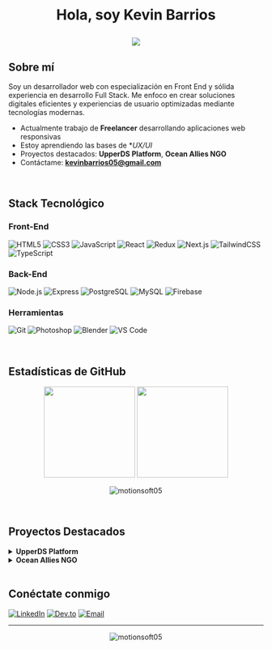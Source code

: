 # <p align="center">Hola, soy Kevin Barrios</p>

<p align="center">
  <a href="https://github.com/DenverCoder1/readme-typing-svg">
    <img src="https://readme-typing-svg.herokuapp.com?lines=Desarrollador+Front+End;Apasionado+por+la+Programación;Siempre+Aprendiendo&center=true&width=500&height=50"/>
  </a>
</p>

## Sobre mí


Soy un desarrollador web con especialización en Front End y sólida experiencia en desarrollo Full Stack. Me enfoco en crear soluciones digitales eficientes y experiencias de usuario optimizadas mediante tecnologías modernas.

-  Actualmente trabajo de **Freelancer** desarrollando aplicaciones web responsivas
-  Estoy aprendiendo las bases de **UX/UI*
-  Proyectos destacados: **UpperDS Platform**, **Ocean Allies NGO**
-  Contáctame: **kevinbarrios05@gmail.com**

<br>

## Stack Tecnológico

### Front-End
![HTML5](https://img.shields.io/badge/HTML5-E34F26?style=for-the-badge&logo=html5&logoColor=white)
![CSS3](https://img.shields.io/badge/CSS3-1572B6?style=for-the-badge&logo=css3&logoColor=white)
![JavaScript](https://img.shields.io/badge/JavaScript-F7DF1E?style=for-the-badge&logo=javascript&logoColor=black)
![React](https://img.shields.io/badge/React-20232A?style=for-the-badge&logo=react&logoColor=61DAFB)
![Redux](https://img.shields.io/badge/Redux-593D88?style=for-the-badge&logo=redux&logoColor=white)
![Next.js](https://img.shields.io/badge/Next.js-000000?style=for-the-badge&logo=nextdotjs&logoColor=white)
![TailwindCSS](https://img.shields.io/badge/Tailwind_CSS-38B2AC?style=for-the-badge&logo=tailwind-css&logoColor=white)
![TypeScript](https://img.shields.io/badge/TypeScript-007ACC?style=for-the-badge&logo=typescript&logoColor=white)

### Back-End
![Node.js](https://img.shields.io/badge/Node.js-43853D?style=for-the-badge&logo=node.js&logoColor=white)
![Express](https://img.shields.io/badge/Express-000000?style=for-the-badge&logo=express&logoColor=white)
![PostgreSQL](https://img.shields.io/badge/PostgreSQL-316192?style=for-the-badge&logo=postgresql&logoColor=white)
![MySQL](https://img.shields.io/badge/MySQL-00000F?style=for-the-badge&logo=mysql&logoColor=white)
![Firebase](https://img.shields.io/badge/Firebase-FFCA28?style=for-the-badge&logo=firebase&logoColor=black)

### Herramientas
![Git](https://img.shields.io/badge/GIT-E44C30?style=for-the-badge&logo=git&logoColor=white)
![Photoshop](https://img.shields.io/badge/Adobe_Photoshop-31A8FF?style=for-the-badge&logo=adobe-photoshop&logoColor=black)
![Blender](https://img.shields.io/badge/Blender-%23F5792A.svg?style=for-the-badge&logo=blender&logoColor=white)
![VS Code](https://img.shields.io/badge/VS_Code-007ACC?style=for-the-badge&logo=visual-studio-code&logoColor=white)

<br>

## Estadísticas de GitHub

<p align="center">
  <img height="180em" src="https://github-readme-stats-eight-theta.vercel.app/api?username=motionsoft05&show_icons=true&theme=algolia&include_all_commits=true&count_private=true"/>
  <img height="180em" src="https://github-readme-stats-eight-theta.vercel.app/api/top-langs/?username=motionsoft05&layout=compact&langs_count=8&theme=algolia&include_all_commits=true&count_private=true"/>
</p>

<p align="center">
  <img src="https://github-profile-trophy.vercel.app/?username=motionsoft05&theme=algolia&column=3&margin-w=15&margin-h=15" alt="motionsoft05" />
</p>

<br>

## Proyectos Destacados



<details>
<summary><b> UpperDS Platform</b></summary>

### Descripción

UpperDS es una plataforma web de señalización digital (Digital Signage) que permite a los usuarios gestionar y exhibir contenido multimedia en pantallas digitales. El sistema está diseñado principalmente para hoteles, centros de eventos y espacios comerciales, donde se requiere mostrar información de eventos, publicidad y contenido personalizado en tiempo real.

### Características Principales

- **Gestión de Múltiples Pantallas**: Soporte para dos tipos de pantallas:
  - **Pantalla Salón**: Muestra información detallada sobre un único evento, ideal para la entrada de salas de conferencias.
  - **Pantalla Directorio**: Exhibe múltiples eventos en formato resumido, perfecta para lobbies y áreas comunes.

- **Sistema de Usuarios y Roles**:
  - Panel de administración para gestionar usuarios, suscripciones y permisos.
  - Roles diferenciados para administradores y clientes.

- **Sistema de Licencias**:
  - Modelo de suscripción con diversos planes (Gratis, Estándar, Profesional).
  - Gestión de fechas de inicio y expiración de licencias.

- **Personalización Avanzada**:
  - Personalización de colores, fuentes y logos por cliente.
  - Soporte para carga de imágenes y videos publicitarios.
  - Control de tiempos de visualización para contenido publicitario.

- **Integración con Servicios Externos**:
  - API de clima en tiempo real.
  - Soporte para fuentes RSS.
  - Generación automática de códigos QR para información móvil.

- **Gestión de Eventos**:
  - Creación, edición y eliminación de eventos con información detallada.
  - Programación temporal automática de eventos.
  - Asignación de eventos a pantallas específicas.

- **Facturación y Datos Fiscales**:
  - Gestión de información fiscal para facturación.
  - Registro de transacciones.

### Tecnologías Utilizadas

- **Frontend**:
  - **React**: Biblioteca principal para desarrollo de interfaces.
  - **Next.js**: Framework React para renderizado y optimización.
  - **Tailwind CSS**: Framework de utilidades CSS para diseño adaptable.
  - **Keen-Slider**: Biblioteca para implementación de carruseles interactivos.
  - **React-Select**: Componentes avanzados para selección de opciones.

- **Backend y Servicios**:
  - **Firebase**: 
    - Firestore: Base de datos NoSQL para almacenamiento de datos.
    - Authentication: Sistema de autenticación y gestión de usuarios.
    - Storage: Almacenamiento de archivos multimedia.
  - **APIs RESTful**: Integración con servicios externos mediante Axios.
  - **EmailJS**: Servicio para envío de correos electrónicos desde el frontend.

- **Herramientas de Desarrollo**:
  - **UUID**: Generación de identificadores únicos.
  - **Moment.js**: Manejo y formateo de fechas.
  - **React Context API**: Gestión de estado global de la aplicación.

### Arquitectura del Sistema

El sistema sigue una arquitectura moderna de aplicación web con separación clara entre frontend y servicios backend:

1. **Interfaz de Usuario**: Desarrollada con React y Next.js, proporciona una experiencia fluida tanto para usuarios finales como para administradores.

2. **Gestión de Estado**: Utiliza React Context y estados locales para manejar la lógica de la aplicación.

3. **Servicios de Firebase**: Proporciona autenticación, base de datos y almacenamiento en la nube.

4. **Integraciones API**: Conecta con servicios externos para clima, RSS y otras funcionalidades.

### Despliegue y Hosting

La aplicación está diseñada para ser desplegada en entornos modernos de hosting, con soporte para:

- **Vercel**: Despliegue automatizado para el frontend Next.js.
- **Firebase Hosting**: Alternativa para hosting de aplicaciones web.
- **CI/CD**: Integración continua para actualizaciones automáticas.

### Beneficios para el Cliente

- **Flexibilidad**: Control total sobre el contenido mostrado en sus pantallas digitales.
- **Automatización**: Programación temporal de eventos y contenido.
- **Personalización**: Adaptación de la apariencia según la identidad corporativa.
- **Escalabilidad**: Capacidad para crecer desde una pantalla simple hasta un sistema complejo de señalización.
- **Facilidad de Uso**: Interfaz intuitiva que no requiere conocimientos técnicos avanzados.

</details>
<details>
<summary><b> Ocean Allies NGO</b></summary>

### Descripción

Ocean Allies es una plataforma web completa desarrollada para una ONG dedicada a la conservación de océanos. Este proyecto académico grupal fue creado durante mi formación en Henry Bootcamp, donde implementamos metodologías ágiles en un entorno colaborativo, trabajando en sprints semanales y realizando presentaciones de avance al Product Owner.

### Mi Rol y Contribuciones

Como desarrollador Front End, mis responsabilidades principales incluyeron:

- Diseño e implementación de interfaces responsivas e intuitivas
- Desarrollo completo de la sección de tienda (Shop) para venta de productos
- Creación de páginas de detalle de producto con información dinámica
- Implementación de funcionalidades de carrito de compras
- Optimización para dispositivos móviles
- Participación en reuniones diarias de planificación y retrospectiva

### Características Principales

- **Catálogo de Productos**:
  - Visualización de productos por categorías
  - Filtros y búsqueda avanzada
  - Vista detallada de productos con imagen, descripción y precio

- **Sistema E-commerce Completo**:
  - Gestión de carrito de compras (agregar, eliminar, actualizar cantidades)
  - Proceso de checkout y confirmación de pedido
  - Integración con pasarela de pagos
  - Control de inventario automático

- **Gestión de Usuarios**:
  - Registro y autenticación de usuarios
  - Perfiles personalizados con historial de compras
  - Recuperación de contraseña

- **Panel de Administración**:
  - Dashboard con estadísticas y métricas clave
  - CRUD completo para productos (Crear, Leer, Actualizar, Eliminar)
  - Gestión de órdenes y seguimiento de envíos
  - Visualización de usuarios registrados

- **Sistema de Reseñas y Testimonios**:
  - Clientes pueden dejar reseñas sobre productos adquiridos
  - Sección de testimonios sobre el impacto de la ONG
  - Moderación de contenido generado por usuarios

- **Comunicaciones Automáticas**:
  - Emails transaccionales (confirmación de compra, envío, etc.)
  - Notificaciones sobre el estado de órdenes
  - Boletín informativo sobre actividades de la ONG

### Tecnologías Utilizadas

- **Frontend**:
  - **React**: Biblioteca principal para desarrollo de UI
  - **Redux**: Gestión de estado global de la aplicación
  - **CSS Modules**: Estilos modulares para componentes
  - **Material UI**: Biblioteca de componentes para diseño consistente
  - **Formik y Yup**: Manejo y validación de formularios

- **Backend**:
  - **Node.js**: Entorno de ejecución JavaScript del lado del servidor
  - **Express**: Framework para desarrollo de API REST
  - **PostgreSQL**: Base de datos relacional para almacenamiento persistente
  - **Sequelize**: ORM para interactuar con la base de datos
  - **JWT**: Autenticación basada en tokens

- **Herramientas Complementarias**:
  - **Nodemailer**: Envío automático de correos electrónicos
  - **Cloudinary**: Gestión de imágenes en la nube
  - **Stripe/PayPal**: Integración de pasarelas de pago
  - **JWT**: Autenticación segura

### Metodología de Trabajo

El proyecto se desarrolló siguiendo principios ágiles:

- **Sprints Semanales**: Ciclos de desarrollo de una semana con objetivos específicos
- **Reuniones Diarias**: Stand-ups para compartir avances y resolver bloqueos
- **Revisión de Sprint**: Presentaciones al Product Owner al final de cada ciclo
- **Retrospectivas**: Análisis continuo del proceso para mejorar el flujo de trabajo
- **Git Flow**: Control de versiones con ramas para features, hotfixes y desarrollo

### Aprendizajes y Desafíos

- Implementación efectiva de metodologías ágiles en un entorno académico
- Coordinación entre equipos de frontend y backend
- Integración de múltiples servicios de terceros (pasarelas de pago, almacenamiento)
- Desarrollo de interfaces responsivas para diversos dispositivos
- Manejo de estado complejo en una aplicación con múltiples características

### Resultados

El proyecto cumplió exitosamente con los requisitos establecidos, entregando una plataforma funcional que:

- Proporciona una experiencia de usuario fluida e intuitiva
- Facilita la venta de productos para apoyar a la ONG
- Automatiza procesos de gestión de inventario y pedidos
- Ofrece herramientas administrativas para la gestión del negocio
- Presenta un diseño atractivo y adaptable a diferentes dispositivos

Este proyecto fue fundamental para mi formación como desarrollador, proporcionándome experiencia práctica en metodologías ágiles y desarrollo colaborativo.

</details>

<br>

##  Conéctate conmigo
[![LinkedIn](https://img.shields.io/badge/LinkedIn-0077B5?style=for-the-badge&logo=linkedin&logoColor=white)](https://linkedin.com/in/kevin-barrios-developer)
[![Dev.to](https://img.shields.io/badge/dev.to-0A0A0A?style=for-the-badge&logo=devdotto&logoColor=white)](https://dev.to/motionsoft05)
[![Email](https://img.shields.io/badge/Email-D14836?style=for-the-badge&logo=gmail&logoColor=white)](mailto:kevinbarrios05@gmail.com)

---

<p align="center">
  <img src="https://komarev.com/ghpvc/?username=motionsoft05&label=Visitas%20al%20perfil&color=0e75b6&style=flat" alt="motionsoft05" />
</p>
